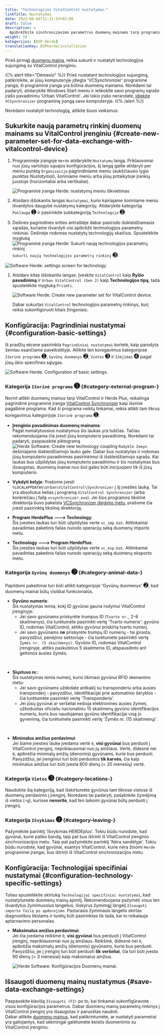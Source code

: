 ```yaml
---
title: "Technologijos VitalControl nustatymas:"
linkTitle: Nustatymas
date: 2023-08-04T12:21:53+02:00
draft: false
description: >
  Apibrėžkite sinchronizavimo parametrus duomenų mainams tarp programinės įrangos *Herde* ir VitalControl įrenginio.
weight: 10
kategorijos: [DSP Herde]
translationKey: DSPherde/installation
---
```

Prieš pirmąjį [duomenų mainą](../data-exchange/), reikia sukurti ir nustatyti technologijos sujungimą su VitalControl įrenginiu.

{{% alert title="Dėmesio" %}}
Prieš nustatant technologijos sujungimą, patikrinkite, ar jūsų kompiuteryje įdiegta 'VCSynchronizer' programinė įranga; ši programinė įranga yra būtina duomenų mainams. Norėdami tai padaryti, atidarykite Windows Start meniu ir ieškokite savo programų sąraše įrašo pavadinimu 'Urban VitalControl'. Jei tokio įrašo nerandate, [įdiekite](../../vcsynchronizer/installation/) `VCSynchronizer` programinę įrangą savo kompiuteryje.
{{% /alert %}}

Norėdami nustatyti technologiją, atlikite šiuos veiksmus:

## Sukurkite naują parametrų rinkinį duomenų mainams su VitalControl įrenginiu {#create-new-parameter-set-for-data-exchange-with-vitalcontrol-device}

1. Programinėje įrangoje `Herde` atidarykite `Nustatymų` langą. Priklausomai nuo jūsų vartotojo sąsajos konfigūracijos, šį langą galite atidaryti per meniu punktą `Organizacija` pagrindiniame meniu (aukščiausio lygio punktas _Nustatymai_), šoniniame meniu arba jūsų pritaikytoje įrankių juostoje (horizontaliai arba vertikaliai).

   ![Programinė įranga Herde: nustatymų meniu iškvietimas](../screenshots/settings.png "Herde: iškviesti Nustatymus")

1. Atsidaro iššokantis langas `Nustatymai`, kurio kairiajame šoniniame meniu išvardytos daugybė nustatymų kategorijų. Atidarykite kategoriją `Paslauga` <span style="font-size: 140%">➊</span> ir pasirinkite subkategoriją `Technologija` <span style="font-size: 140%">➋</span>.

1. Dešinės pagrindinės srities antraštėje dabar pasirodo išskleidžiamasis sąrašas, kuriame išvardyti visi apibrėžti technologijos parametrų rinkiniai. Dešinėje rodomas nustatytų technologijų skaičius. Spustelėkite mygtuką ![Programinė įranga Herde: Sukurti naują technologijos parametrų rinkinį](/icons/new.png "Herde: sukurti technologijos sujungimą") `Sukurti naują technologijos parametrų rinkinį` <span style="font-size: 140%">➌</span>.

![Software Herde: settings screen for technology](../screenshots/settings-technology.png "Herde: Settings for Technology")

1. Atsidaro kitas iššokantis langas. Įveskite `VitalControl` kaip **Ryšio pavadinimą** ir `Urban VitalControl (Gen 2)` kaip **Technologijos tipą**, tada spustelėkite mygtuką `Priimti`.

   ![Software Herde: Create new parameter set for VitalControl device](../screenshots/new-technology.png "Create new technology: VitalControl").

   Dabar sukurtas `VitalControl` technologijos parametrų rinkinys, kurį reikia sukonfigūruoti kitais žingsniais.

## Konfigūracija: Pagrindiniai nustatymai {#configuration-basic-settings}

Iš pradžių ekrane pasirinkta `Pagrindiniai nustatymai` kortelė, kaip parodyta žemiau esančiame paveikslėlyje. Atlikite ten koregavimus kategorijose `Išorinė programa` <span style="font-size: 140%">➊</span>, `Gyvūnų duomenys` <span style="font-size: 140%">➋</span>, `Vietos` <span style="font-size: 140%">➌</span> ir `Išėjimas` <span style="font-size: 140%">➍</span> pagal jūsų ūkio specifines sąlygas.

   ![Software Herde: Configuration of basic settings](../screenshots/basic-settings.png "Technology VitalControl: Basic settings").
   
### Kategorija `Išorinė programa` <span style="font-size: 140%">➊</span> {#category-external-program-}

Norint atlikti duomenų mainus tarp VitalControl ir Herde Plus, reikalinga pagrindinė programinė įranga [VitalControl Synchronizer](../../vcsynchronizer) kaip išorinė pagalbinė programa. Kad ši programa veiktų tinkamai, reikia atlikti tam tikrus koregavimus kategorijoje `Išorinė programa` <span style="font-size: 140%">➊</span>.

- **Įrenginio pavadinimas duomenų mainams**:  
  Pagal numatytuosius nustatymus šis laukas yra tuščias. Tačiau rekomenduojama čia įvesti jūsų kompiuterio pavadinimą. Norėdami tai padaryti, paspauskite piktogramą ![Herde Software: Create new technology coupling](/icons/arrow-down.png "Herde: Create technology coupling") `Rodyklė žemyn` dešiniajame išskleidžiamojo lauko gale. Dabar bus nustatytas ir rodomas jūsų kompiuterio pavadinimas pasirinkimui iš išskleidžiamojo sąrašo. Kai laukas bus užpildytas jūsų kompiuterio pavadinimu ir šis nustatymas bus išsaugotas, duomenų mainai nuo šiol galės būti inicijuojami tik iš jūsų kompiuterio.

- **Vykdyti kelyje**:
  Prašome įvesti `%LOCALAPPDATA%\Urban\VitalControl\Synchronizer` į šį įvesties lauką. Tai yra absoliutus kelias į programą `VitalControl Synchronizer` (arba konkrečiau į failą `vcsynchronizer.exe`). Jei šios programos tikslinė direktorija buvo pakeista [VCSynchronizer diegimo metu](../../vcsynchronizer/installation), prašome čia įvesti pasirinktą tikslinę direktoriją.

- **Program HerdePlus 🡒 Technology**:  
  Šis įvesties laukas turi būti užpildytas verte `vc_imp.bat`. Atitinkamai pavadintas paketinis failas nurodo operacijų seką duomenų importo metu.

- **Technology 🡒 Program HerdePlus**:  
  Šis įvesties laukas turi būti užpildytas verte `vc_exp.bat`. Atitinkamai pavadintas paketinis failas nurodo operacijų seką duomenų eksporto metu.

### Kategorija `Gyvūnų duomenys` <span style="font-size: 140%">➋</span> {#category-animal-data-}

Papildomi pakeitimai turi būti atlikti kategorijoje 'Gyvūnų duomenys' <span style="font-size: 140%">➋</span>, kad duomenų mainai būtų visiškai funkcionalūs.

- **Gyvūno numeris**:  
  Šis nustatymas lemia, kokį ID gyvūnai gauna rodymui VitalControl įrenginyje:
  - Jei savo gyvūnams priskyrėte trumpus ID (`Tvarto nr.`, 2-6 skaitmenys), čia turėtumėte pasirinkti vertę 'Tvarto numeris': gyvūno ID, rodomas VitalControl, atitiks gyvūnui priskirtą tvarto numerį.
  - Jei savo gyvūnams **ne** priskyrėte trumpų ID numerių - tai įprasta, pavyzdžiui, penėjimo sektoriuje - čia turėtumėte pasirinkti vertę `Žymės nr. (5 skaitmenys)`. Gyvūno ID, rodomas VitalControl įrenginyje, atitiks paskutinius 5 skaitmenis ID, atspausdinto ant geltonos ausies žymės.

<br>

- **Siųstuvo nr.**:  
  Šis nustatymas lemia numerį, kurio tikimasi gyvūnui RFID skenavimo metu:  
  - Jei savo gyvūnams uždedate antkaklį su transponderiu arba ausies transponderį - pavyzdžiui, identifikacijai prie automatinio šėryklos - čia turėtumėte pasirinkti vertę 'Transponderis'.
  - Jei jūsų gyvūnai ar veršeliai nešioja elektronines ausies žymes, užkoduotas oficialiu nacionaliniu 15 skaitmenų gyvūno identifikacijos numeriu, kuris bus naudojamas gyvūno identifikacijai visą jo gyvenimą, čia turėtumėte pasirinkti vertę 'Žymės nr. (15 skaitmenų)`.

<br>

- **Minimalus amžius perdavimui**:  
  Jei šiame įvesties lauke įvedama vertė `0`, **visi gyvūnai** bus perduoti į VitalControl įrenginį, nepriklausomai nuo jų amžiaus. Vertė, didesnė nei `0`, apibrėžia minimalų amžių (dienomis) gyvūnams, kurie bus perduoti. Pavyzdžiui, jei įrenginiui turi būti perduotos **tik karvės**, čia kaip minimalus amžius turi būti įvesta 600 dienų (= 20 mėnesių) vertė.

### Kategorija `Vietos` <span style="font-size: 140%">➌</span> {#category-locations-}

Naudokite šią kategoriją, kad išskirtumėte gyvūnus tam tikrose vietose iš duomenų perdavimo į įrenginį. Norėdami tai padaryti, pašalinkite žymėjimą iš vietos (-ų), kuriose **nenorite**, kad ten laikomi gyvūnai būtų perduoti į įrenginį.

### Kategorija `Išvykimas` <span style="font-size: 140%">➍</span> {#category-leaving-}

Pažymėkite parinktį 'Išvykimas HERDEplus'. Tokiu būdu nurodote, kad gyvūnai, kurie paliko bandą, taip pat bus ištrinti iš VitalControl įrenginio sinchronizacijos metu.
Taip pat pažymėkite parinktį 'Nėra sandėlyje'. Tokiu būdu nurodote, kad gyvūnai, esantys VitalControl, kurie nėra žinomi `Herde` programinei įrangai, bus ištrinti iš VitalControl sinchronizacijos metu.

## Konfigūracija: Technologijai specifiniai nustatymai {#configuration-technology-specific-settings}

Toliau spustelėkite skirtuką `Technologijai specifiniai nustatymai`, kad nustatytumėte duomenų mainų apimtį. Rekomenduojama pažymėti visus ten išvardytus žymimuosius langelius, išskyrus žymimąjį langelį `Išsaugoti importo failą po apdorojimo`. Pastarasis žymimasis langelis skirtas diagnostikos tikslams ir turėtų būti pasirinktas tik tada, kai to reikalauja aptarnavimo personalas.

- **Maksimalus amžius perdavimui**:  
  Jei čia įvedama reikšmė `0`, **visi gyvūnai** bus perduoti į VitalControl įrenginį, nepriklausomai nuo jų amžiaus. Reikšmė, didesnė nei `0`, apibrėžia maksimalų amžių (dienomis) gyvūnams, kurie bus perduoti. Pavyzdžiui, jei į įrenginį turi būti perduoti **tik veršeliai**, čia turi būti įvesta 90 dienų (= 3 mėnesiai) kaip maksimalus amžius.

   ![Herde Software: Konfigūracijos Duomenų mainai](../screenshots/technology-specific-settings.png "Duomenų mainai: specifiniai nustatymai").

## Išsaugoti duomenų mainų nustatymus {#save-data-exchange-settings}

Paspauskite klavišą `Išsaugoti (F2)` po to, kai tinkamai sukonfigūravote visus konfigūracijos parametrus. Dabar duomenų mainų parametrų rinkinys į VitalControl įrenginį yra išsaugotas ir paruoštas naudoti.  
Dabar atlikite [duomenų mainus](../data-exchange/), kad patikrintumėte, ar nustatyti parametrai yra galiojantys, kad sėkmingai galėtumėte keistis duomenimis su VitalControl įrenginiu.


